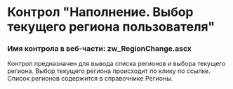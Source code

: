 ﻿---
description: 2.6.0.0
---
# Контрол "Наполнение. Выбор текущего региона пользователя"
### Имя контрола в веб-части: zw_RegionChange.ascx
Контрол предназначен для вывода списка регионов и выбора текущего региона.
Выбор текущего региона происходит по клику по ссылке.
Список регионов содержится в справочнике Регионы.
